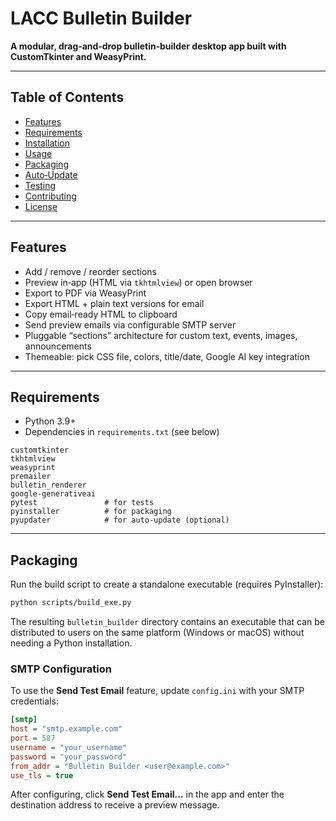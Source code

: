 # LACC Bulletin Builder

**A modular, drag‑and‑drop bulletin‑builder desktop app built with CustomTkinter and WeasyPrint.**

---

## Table of Contents

- [Features](#features)  
- [Requirements](#requirements)  
- [Installation](#installation)  
- [Usage](#usage)  
- [Packaging](#packaging)  
- [Auto‑Update](#auto‑update)  
- [Testing](#testing)  
- [Contributing](#contributing)  
- [License](#license)  

---

## Features

- Add / remove / reorder sections  
- Preview in‑app (HTML via `tkhtmlview`) or open browser  
- Export to PDF via WeasyPrint
- Export HTML + plain text versions for email
- Copy email‑ready HTML to clipboard
- Send preview emails via configurable SMTP server
- Pluggable “sections” architecture for custom text, events, images, announcements
- Themeable: pick CSS file, colors, title/date, Google AI key integration

---

## Requirements

- Python 3.9+  
- Dependencies in `requirements.txt` (see below)  

```text
customtkinter
tkhtmlview
weasyprint
premailer
bulletin_renderer
google-generativeai
pytest               # for tests
pyinstaller          # for packaging
pyupdater            # for auto‑update (optional)

```

---

## Packaging

Run the build script to create a standalone executable (requires PyInstaller):

```bash
python scripts/build_exe.py
```

The resulting `bulletin_builder` directory contains an executable that can be
distributed to users on the same platform (Windows or macOS) without needing a
Python installation.

### SMTP Configuration

To use the **Send Test Email** feature, update `config.ini` with your SMTP
credentials:

```ini
[smtp]
host = "smtp.example.com"
port = 587
username = "your_username"
password = "your_password"
from_addr = "Bulletin Builder <user@example.com>"
use_tls = true
```

After configuring, click **Send Test Email...** in the app and enter the
destination address to receive a preview message.

